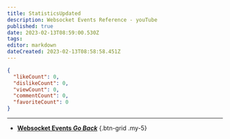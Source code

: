```yaml
---
title: StatisticsUpdated
description: Websocket Events Reference - youTube
published: true
date: 2023-02-13T08:59:00.530Z
tags: 
editor: markdown
dateCreated: 2023-02-13T08:58:58.451Z
---
```


```json
{
  "likeCount": 0,
  "dislikeCount": 0,
  "viewCount": 0,
  "commentCount": 0,
  "favoriteCount": 0
}
```

---

- [<i class="mdi mdi-chevron-left"></i>**Websocket Events *Go Back***](/Servers-Clients/WebSocket-Server/Events)
{.btn-grid .my-5}